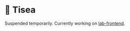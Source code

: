# 🌊 Tisea

Suspended temporarily. Currently working on [lab-frontend](https://github.com/seatitanium/lab-frontend).

